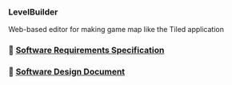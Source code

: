 ### LevelBuilder
Web-based editor for making game map like the Tiled application


### 📝 [Software Requirements Specification](https://woody-career.s3.ap-northeast-2.amazonaws.com/CSE416+Software+Requirements+Specification.pdf)


### 📝 [Software Design Document](https://woody-career.s3.ap-northeast-2.amazonaws.com/CSE416_LevelBuilder_SDD.pdf)
